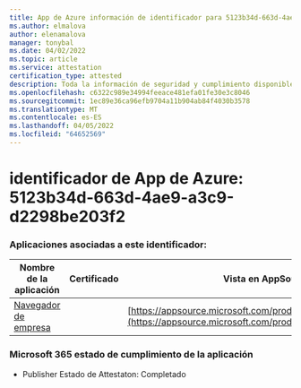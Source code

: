 ```yaml
---
title: App de Azure información de identificador para 5123b34d-663d-4ae9-a3c9-d2298be203f2
ms.author: elmalova
author: elenamalova
manager: tonybal
ms.date: 04/02/2022
ms.topic: article
ms.service: attestation
certification_type: attested
description: Toda la información de seguridad y cumplimiento disponible para 5123b34d-663d-4ae9-a3c9-d2298be203f2.
ms.openlocfilehash: c6322c989e34994feeace481efa01fe30e3c8046
ms.sourcegitcommit: 1ec89e36ca96efb9704a11b904ab84f4030b3578
ms.translationtype: MT
ms.contentlocale: es-ES
ms.lasthandoff: 04/05/2022
ms.locfileid: "64652569"
---
```

# <a name="azure-app-id-5123b34d-663d-4ae9-a3c9-d2298be203f2"></a>identificador de App de Azure: 5123b34d-663d-4ae9-a3c9-d2298be203f2


### <a name="apps-associated-with-this-id"></a>Aplicaciones asociadas a este identificador:
| **Nombre de la aplicación** | **Certificado** | **Vista en AppSource** |
|--------------|---------------|-----------------------|
| [Navegador de empresa](../forward/WA200003365.md) |  | [https://appsource.microsoft.com/product/office/WA200003365](https://appsource.microsoft.com/product/office/WA200003365) |

### <a name="microsoft-365-app-compliance-status"></a>Microsoft 365 estado de cumplimiento de la aplicación
- Publisher Estado de Attestaton: Completado
